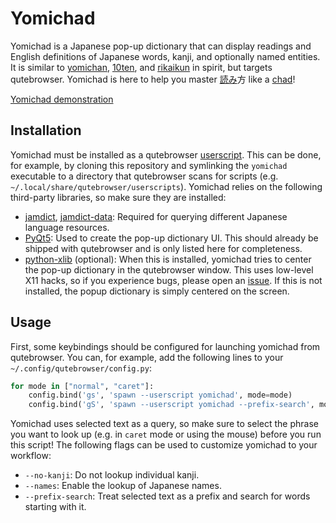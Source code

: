 # Yomichad
Yomichad is a Japanese pop-up dictionary that can display readings and English
definitions of Japanese words, kanji, and optionally named entities. It is
similar to [yomichan](https://github.com/FooSoft/yomichan),
[10ten](https://github.com/birchill/10ten-ja-reader), and
[rikaikun](https://github.com/melink14/rikaikun) in spirit, but targets
qutebrowser. Yomichad is here to help you master <ins>読み</ins>方 like a
<ins>chad</ins>!

[Yomichad demonstration](https://user-images.githubusercontent.com/53401822/148242852-ba19e2f6-2a62-4808-bf10-8014336423d8.mp4)

## Installation
Yomichad must be installed as a qutebrowser
[userscript](https://www.qutebrowser.org/doc/userscripts.html). This can be
done, for example, by cloning this repository and symlinking the `yomichad`
executable to a directory that qutebrowser scans for scripts (e.g.
`~/.local/share/qutebrowser/userscripts`). Yomichad relies on the following
third-party libraries, so make sure they are installed:
* [jamdict](https://pypi.org/project/jamdict),
  [jamdict-data](https://pypi.org/project/jamdict-data): Required for querying
  different Japanese language resources.
* [PyQt5](https://pypi.org/project/PyQt5): Used to create the pop-up dictionary
  UI. This should already be shipped with qutebrowser and is only listed here
  for completeness.
* [python-xlib](https://pypi.org/project/python-xlib) (optional): When this is
  installed, yomichad tries to center the pop-up dictionary in the qutebrowser
  window. This uses low-level X11 hacks, so if you experience bugs, please open
  an [issue](https://github.com/potamides/yomichad/issues). If this is not
  installed, the popup dictionary is simply centered on the screen.

## Usage
First, some keybindings should be configured for launching yomichad from
qutebrowser. You can, for example, add the following lines to your
`~/.config/qutebrowser/config.py`:
```python
for mode in ["normal", "caret"]:
    config.bind('gs', 'spawn --userscript yomichad', mode=mode)
    config.bind('gS', 'spawn --userscript yomichad --prefix-search', mode=mode)
```
Yomichad uses selected text as a query, so make sure to select the phrase you
want to look up (e.g. in `caret` mode or using the mouse) before you run this
script! The following flags can be used to customize yomichad to your workflow:
* `--no-kanji`: Do not lookup individual kanji.
* `--names`: Enable the lookup of Japanese names.
* `--prefix-search`: Treat selected text as a prefix and search for words
  starting with it.

